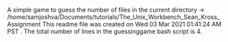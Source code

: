 A simple game to guess the number of files in the current directory -> /home/samjoshva/Documents/tutorials/The_Unix_Workbench_Sean_Kross_Assignment
This readme file was created on Wed 03 Mar 2021 01:41:24 AM PST .
The total number of lines in the guessinggame bash script is 4.
